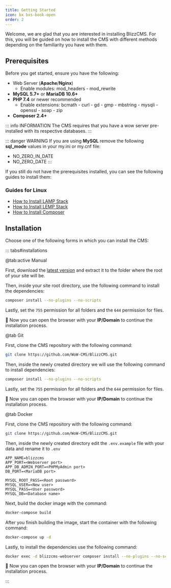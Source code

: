 ```yaml
---
title: Getting Started
icon: bx bxs-book-open
order: 2
---
```


Welcome, we are glad that you are interested in installing BlizzCMS. For this, you will be guided on how to install the CMS with different methods depending on the familiarity you have with them.

## Prerequisites

Before you get started, ensure you have the following:

- Web Server (**Apache**/**Nginx**)
    - Enable modules: mod_headers - mod_rewrite
- **MySQL 5.7+** or **MariaDB 10.6+**
- **PHP 7.4** or newer recommended
    - Enable extensions: bcmath - curl - gd - gmp - mbstring - mysqli - openssl - soap - zip
- **Composer 2.4+**

::: info INFORMATION
The CMS requires that you have a wow server pre-installed with its respective databases.
:::

::: danger WARNING
If you are using **MySQL** remove the following **sql_mode** values in your my.ini or my.cnf file:

- NO_ZERO_IN_DATE
- NO_ZERO_DATE
:::

If you still do not have the prerequisites installed, you can see the following guides to install them:

### Guides for Linux

- [How to Install LAMP Stack](../blizzcms/guides/linux/lamp-stack.md)
- [How to Install LEMP Stack](../blizzcms/guides/linux/lemp-stack.md)
- [How to Install Composer](../blizzcms/guides/linux/composer.md)

## Installation

Choose one of the following forms in which you can install the CMS:

::: tabs#installations

@tab:active Manual

First, download the [latest version](https://github.com/WoW-CMS/BlizzCMS/releases) and extract it to the folder where the root of your site will be.

Then, inside your site root directory, use the following command to install the dependencies:

```bash
composer install --no-plugins --no-scripts
```

Lastly, set the `755` permission for all folders and the `644` permission for files.

:tada: Now you can open the browser with your **IP/Domain** to continue the installation process.

@tab Git

First, clone the CMS repository with the following command:

```bash
git clone https://github.com/WoW-CMS/BlizzCMS.git
```

Then, inside the newly created directory we will use the following command to install dependencies:

```bash
composer install --no-plugins --no-scripts
```

Lastly, set the `755` permission for all folders and the `644` permission for files.

:tada: Now you can open the browser with your **IP/Domain** to continue the installation process.

@tab Docker

First, clone the CMS repository with the following command:

```bash
git clone https://github.com/WoW-CMS/BlizzCMS.git
```

Then, inside the newly created directory edit the `.env.example` file with your data and rename it to `.env`

```
APP_NAME=blizzcms
APP_PORT=<Webserver port>
APP_DB_ADMIN_PORT=<PHPMyAdmin port>
DB_PORT=<MariaDB port>

MYSQL_ROOT_PASS=<Root password>
MYSQL_USER=<New user>
MYSQL_PASS=<User password>
MYSQL_DB=<Database name>
```

Next, build the docker image with the command:

```bash
docker-compose build
```

After you finish building the image, start the container with the following command:

```bash
docker-compose up -d
```

Lastly, to install the dependencies use the following command:

```bash
docker exec -d blizzcms-webserver composer install --no-plugins --no-scripts --no-interaction --no-progress
```

:tada: Now you can open the browser with your **IP/Domain** to continue the installation process.

:::
